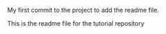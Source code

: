 My first commit to the project to add the readme file.

This is the readme file for the tutorial repository
